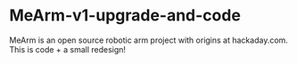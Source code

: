 # MeArm-v1-upgrade-and-code
MeArm is an open source robotic arm project with origins at hackaday.com. This is code + a small redesign!
